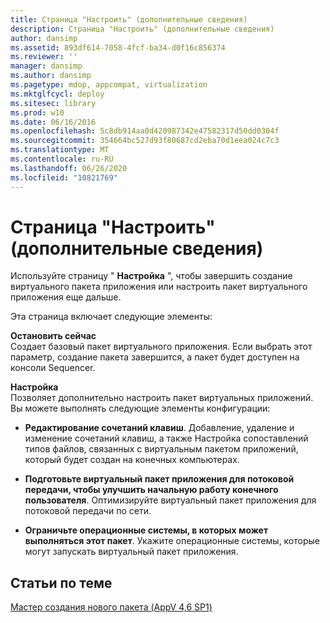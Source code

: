 ```yaml
---
title: Страница "Настроить" (дополнительные сведения)
description: Страница "Настроить" (дополнительные сведения)
author: dansimp
ms.assetid: 893df614-7058-4fcf-ba34-d0f16c856374
ms.reviewer: ''
manager: dansimp
ms.author: dansimp
ms.pagetype: mdop, appcompat, virtualization
ms.mktglfcycl: deploy
ms.sitesec: library
ms.prod: w10
ms.date: 06/16/2016
ms.openlocfilehash: 5c8db914aa0d420987342e47582317d50dd0304f
ms.sourcegitcommit: 354664bc527d93f80687cd2eba70d1eea024c7c3
ms.translationtype: MT
ms.contentlocale: ru-RU
ms.lasthandoff: 06/26/2020
ms.locfileid: "10821769"
---
```

# Страница "Настроить" (дополнительные сведения)


Используйте страницу " **Настройка** ", чтобы завершить создание виртуального пакета приложения или настроить пакет виртуального приложения еще дальше.

Эта страница включает следующие элементы:

<a href="" id="stop-now"></a>**Остановить сейчас**  
Создает базовый пакет виртуального приложения. Если выбрать этот параметр, создание пакета завершится, а пакет будет доступен на консоли Sequencer.

<a href="" id="customize"></a>**Настройка**  
Позволяет дополнительно настроить пакет виртуальных приложений. Вы можете выполнять следующие элементы конфигурации:

-   **Редактирование сочетаний клавиш**. Добавление, удаление и изменение сочетаний клавиш, а также Настройка сопоставлений типов файлов, связанных с виртуальным пакетом приложений, который будет создан на конечных компьютерах.

-   **Подготовьте виртуальный пакет приложения для потоковой передачи, чтобы улучшить начальную работу конечного пользователя**. Оптимизируйте виртуальный пакет приложения для потоковой передачи по сети.

-   **Ограничьте операционные системы, в которых может выполняться этот пакет**. Укажите операционные системы, которые могут запускать виртуальный пакет приложения.

## Статьи по теме


[Мастер создания нового пакета (AppV 4,6 SP1)](create-new-package-wizard---appv-46-sp1-.md)

 

 





